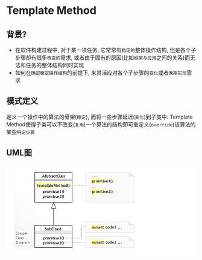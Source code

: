 # Template Method

## 背景?
+ 在软件构建过程中, 对于某一项任务, 它常常有```稳定的```整体操作结构, 但是各个子步骤却有很多```改变的```需求, 或者由于固有的原因(比如```框架与应用```之间的关系)而无法和任务的整体结构同时实现
+ 如何在```确定稳定操作结构```的前提下, 来灵活应对各个子步骤的```变化```或者```晚期实现```需求

## 模式定义
定义一个操作中的算法的骨架(```稳定```), 而将一些步骤延迟(```变化```)到子类中. Template Method使得子类可以不改变(```复用```)一个算法的结构即可重定义(```override```)该算法的某些```特定步骤```

## UML图

![Template Method UML](./picture/Template_Method_Design_Pattern_UML.jpg)
